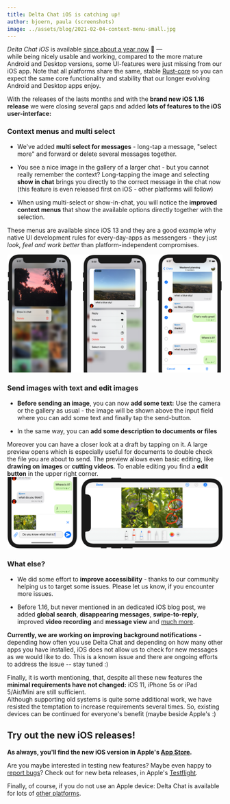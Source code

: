 ```yaml
---
title: Delta Chat iOS is catching up!
author: bjoern, paula (screenshots)
image: ../assets/blog/2021-02-04-context-menu-small.jpg
---
```


_Delta Chat iOS_ is available
[since about a year now](2020-01-09-iOS-appstore-release) 🎉 —  
while being nicely usable and working,
compared to the more mature Android and Desktop versions,
some UI-features were just missing from our iOS app.
Note that all platforms share the same,
stable [Rust-core](https://github.com/deltachat/deltachat-core-rust) so you can expect the same core functionality and stability that our longer evolving Android and Desktop apps enjoy.

With the releases of the lasts months
and with the **brand new iOS 1.16 release**
we were closing several gaps
and added **lots of features to the iOS user-interface:**

### Context menus and multi select

- We've added **multi select for messages** - 
  long-tap a message, "select more"
  and forward or delete several messages together.

- You see a nice image in the gallery of a larger chat -
  but you cannot really remember the context?
  Long-tapping the image and selecting **show in chat**
  brings you directly to the correct message in the chat now
  (this feature is even released first on iOS - other platforms will follow)

- When using multi-select or show-in-chat,
  you will notice the **improved context menus** that show
  the available options directly together with the selection.
   
These menus are available since iOS 13
and they are a good example
why native UI development rules for every-day-apps as messengers -
they just _look, feel and work better_ than platform-independent compromises.

![Screenshots of iOS context menus](../assets/blog/2021-02-04-context-menu.png)


### Send images with text and edit images

- **Before sending an image**, you can now **add some text:**
  Use the camera or the gallery as usual - 
  the image will be shown above the input field where you can add some text
  and finally tap the send-button.

- In the same way, you can **add some description to documents or files**

Moreover you can have a closer look at a draft by tapping on it. A large preview opens which is especially useful for documents to double check the file you are about to send. 
The preview allows even basic editing, like **drawing on images** or **cutting videos**. To enable editing you find a **edit button** in the upper right corner.
![Screenshots of iOS image sending options](../assets/blog/2021-02-04-edit-image.png)

### What else?

- We did some effort to **improve accessibility** -
  thanks to our community helping us to target some issues.
  Please let us know, if you encounter more issues.
  
- Before 1.16, but never mentioned in an dedicated iOS blog post,
  we added **global search**, **disappearing messages**, **swipe-to-reply**,
  improved **video recording** and **message view**
  and [much more](https://github.com/deltachat/deltachat-ios/blob/master/CHANGELOG.md#delta-chat-ios-changelog).

**Currently, we are working on improving background notifications** -
depending how often you use Delta Chat
and depending on how many other apps you have installed,
iOS does not allow us to check for new messages as we would like to do.
This is a known issue and there are ongoing efforts to address the issue -- stay tuned :)

Finally, it is worth mentioning, that, despite all these new features
the **minimal requirements have not changed:**
iOS 11, iPhone 5s or iPad 5/Air/Mini are still sufficient.  
Although supporting old systems is quite some additional work,
we have resisted the temptation to increase requirements several times.
So, existing devices can be continued for everyone's benefit
(maybe beside Apple's :)



## Try out the new iOS releases!

**As always, you'll find the new iOS version in Apple's
[App Store](https://apps.apple.com/us/app/delta-chat/id1459523234).**

Are you maybe interested in testing new features?
Maybe even happy to [report bugs](contribute#translations-and-bug-reports)?
Check out for new beta releases, in Apple's 
[Testflight](https://testflight.apple.com/join/uEMc1NxS).

Finally, of course, if you do not use an Apple device:
Delta Chat is available for lots of [other platforms](download).
